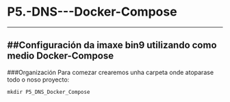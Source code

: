 # P5.-DNS---Docker-Compose
---
##Configuración da imaxe bin9 utilizando como medio Docker-Compose
---
###Organización
Para comezar crearemos unha carpeta onde atoparase todo o noso proyecto:
```
mkdir P5_DNS_Docker_Compose
```
